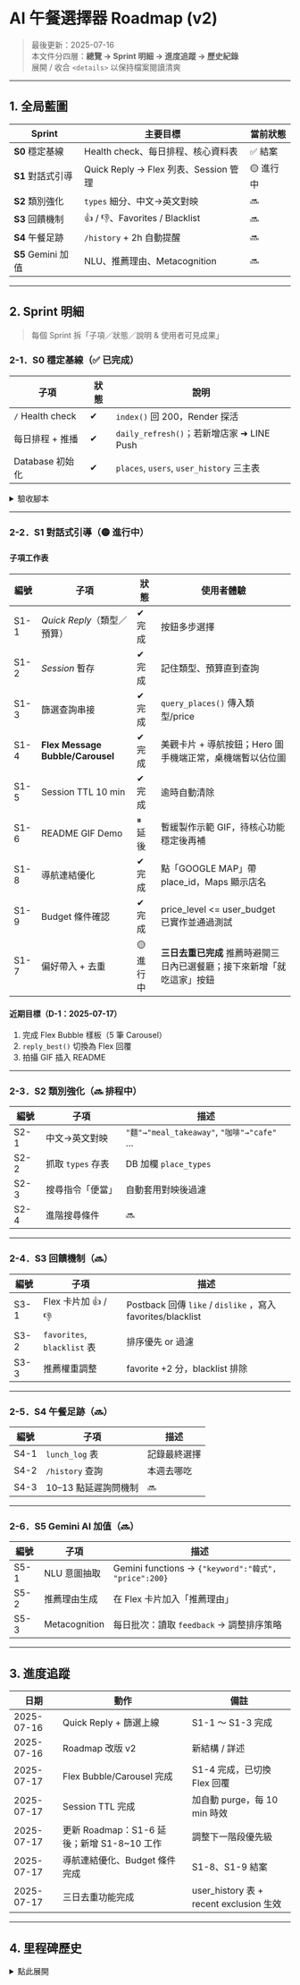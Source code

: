 # AI 午餐選擇器 Roadmap (v2)

> 最後更新：2025-07-16  
> 本文件分四層：**總覽 → Sprint 明細 → 進度追蹤 → 歷史紀錄**  
> 展開 / 收合 `<details>` 以保持檔案閱讀清爽

---

## 1. 全局藍圖

| Sprint | 主要目標 | 當前狀態 |
|--------|----------|----------|
| **S0** 穩定基線 | Health check、每日排程、核心資料表 | ✅ 結案 |
| **S1** 對話式引導 | Quick Reply → Flex 列表、Session 管理 | 🟡 進行中 |
| **S2** 類別強化 | `types` 細分、中文→英文對映 | 🔜 |
| **S3** 回饋機制 | 👍 / 👎、Favorites / Blacklist | 🔜 |
| **S4** 午餐足跡 | `/history` + 2h 自動提醒 | 🔜 |
| **S5** Gemini 加值 | NLU、推薦理由、Metacognition | 🔜 |

---

## 2. Sprint 明細

> 每個 Sprint 拆「子項／狀態／說明 & 使用者可見成果」

### 2-1．S0 穩定基線（✅ 已完成）

| 子項 | 狀態 | 說明 |
|------|------|------|
| `/` Health check | ✔ | `index()` 回 200，Render 探活 |
| 每日排程 + 推播 | ✔ | `daily_refresh()`；若新增店家 ➜ LINE Push |
| Database 初始化 | ✔ | `places`, `users`, `user_history` 三主表 |

<details>
<summary>驗收腳本</summary>

1. `python lunch_bot.py` + `ngrok`  
2. 手機對 Bot 說「ping」→ 回覆正常  
3. 刪除 `places` 2 筆 + 手動 `daily_refresh()` ➜ 收到「🎉 新增店家」推播  
4. Render HealthCheck `GET /` 回 `OK`
</details>

---

### 2-2．S1 對話式引導（🟡 進行中）

#### 子項工作表

| 編號 | 子項 | 狀態 | 使用者體驗 |
|------|------|------|------------|
| S1-1 | *Quick Reply*（類型／預算） | ✔ 完成 | 按鈕多步選擇 |
| S1-2 | *Session* 暫存 | ✔ 完成 | 記住類型、預算直到查詢 |
| S1-3 | 篩選查詢串接 | ✔ 完成 | `query_places()` 傳入類型/price |
| S1-4 | **Flex Message Bubble/Carousel** | ✔ 完成 | 美觀卡片 + 導航按鈕；Hero 圖手機端正常，桌機端暫以佔位圖 |
| S1-5 | Session TTL 10 min | ✔ 完成 | 逾時自動清除 |
| S1-6 | README GIF Demo | ⏸ 延後 | 暫緩製作示範 GIF，待核心功能穩定後再補 |
| S1-8 | 導航連結優化 | ✔ 完成 | 點「GOOGLE MAP」帶 place_id，Maps 顯示店名 |
| S1-9 | Budget 條件確認 | ✔ 完成 | price_level <= user_budget 已實作並通過測試 |
| S1-7 | 偏好帶入 + 去重 | 🟡 進行中 | **三日去重已完成** 推薦時避開三日內已選餐廳；接下來新增「就吃這家」按鈕 |

#### 近期目標（D-1：2025-07-17）

1. 完成 Flex Bubble 樣板（5 筆 Carousel）  
2. `reply_best()` 切換為 Flex 回覆  
3. 拍攝 GIF 插入 README

---

### 2-3．S2 類別強化（🔜 排程中）

| 編號 | 子項 | 描述 |
|------|------|------|
| S2-1 | 中文→英文對映 | `"麵"→"meal_takeaway"`, `"咖啡"→"cafe"` … |
| S2-2 | 抓取 `types` 存表 | DB 加欄 `place_types` |
| S2-3 | 搜尋指令「便當」 | 自動套用對映後過濾 |
| S2-4 | 進階搜尋條件 | 🔜 | 店名＋類型／菜色關鍵字解析（牛肉麵、咖哩等），與 types 對映整合 |

---

### 2-4．S3 回饋機制（🔜）

| 編號 | 子項 | 描述 |
|------|------|------|
| S3-1 | Flex 卡片加 👍 / 👎 | Postback 回傳 `like` / `dislike` ，寫入 favorites/blacklist|
| S3-2 | `favorites`, `blacklist` 表 | 排序優先 or 過濾 |
| S3-3 | 推薦權重調整 | favorite +2 分，blacklist 排除 |

---

### 2-5．S4 午餐足跡（🔜）

| 編號 | 子項 | 描述 |
|------|------|------|
| S4-1 | `lunch_log` 表 | 記錄最終選擇 |
| S4-2 | `/history` 查詢 | 本週去哪吃 |
| S4-3 | 10–13 點延遲詢問機制 | 🔜 | 推薦送出且時段落在 10:00–13:00 時，排 2h Job 主動問「今天最終吃哪家？」；用 Quick Reply `chosen:<place_id>` 回傳後寫入 user_history |

---

### 2-6．S5 Gemini AI 加值（🔜）

| 編號 | 子項 | 描述 |
|------|------|------|
| S5-1 | NLU 意圖抽取 | Gemini functions → `{"keyword":"韓式", "price":200}` |
| S5-2 | 推薦理由生成 | 在 Flex 卡片加入「推薦理由」 |
| S5-3 | Metacognition | 每日批次：讀取 `feedback` → 調整排序策略 |

---

## 3. 進度追蹤

| 日期 | 動作 | 備註 |
|------|------|------|
| 2025-07-16 | Quick Reply + 篩選上線 | S1-1 〜 S1-3 完成 |
| 2025-07-16 | Roadmap 改版 v2 | 新結構 / 詳述 |
| 2025-07-17 | Flex Bubble/Carousel 完成 | S1-4 完成，已切換 Flex 回覆 |
| 2025-07-17 | Session TTL 完成 | 加自動 purge，每 10 min 時效 |
| 2025-07-17 | 更新 Roadmap：S1-6 延後；新增 S1-8~10 工作 | 調整下一階段優先級 |
| 2025-07-17 | 導航連結優化、Budget 條件完成 | S1-8、S1-9 結案 |
| 2025-07-17 | 三日去重功能完成 | user_history 表 + recent exclusion 生效 |

---

## 4. 里程碑歷史

<details>
<summary>點此展開</summary>

| 日期 | 事件 |
|------|------|
| 2025-07-16 | S1 啟動，確立 Quick Reply & Flex 路徑 |
| 2025-07-16 | Quick Reply & 篩選完成 |
</details>
